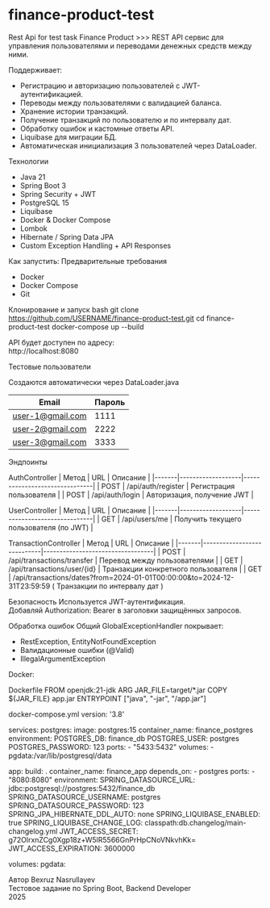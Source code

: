 # finance-product-test
Rest Api for test task Finance Product >>>
REST API сервис для управления пользователями и переводами денежных средств между ними.

Поддерживает:
- Регистрацию и авторизацию пользователей с JWT-аутентификацией.
- Переводы между пользователями с валидацией баланса.
- Хранение истории транзакций.
- Получение транзакций по пользователю и по интервалу дат.
- Обработку ошибок и кастомные ответы API.
- Liquibase для миграции БД.
- Автоматическая инициализация 3 пользователей через DataLoader.

Технологии
- Java 21
- Spring Boot 3
- Spring Security + JWT
- PostgreSQL 15
- Liquibase
- Docker & Docker Compose
- Lombok
- Hibernate / Spring Data JPA
- Custom Exception Handling + API Responses

Как запустить:
Предварительные требования
- Docker
- Docker Compose
- Git

Клонирование и запуск
bash
git clone https://github.com/USERNAME/finance-product-test.git
cd finance-product-test
docker-compose up --build

API будет доступен по адресу:  
http://localhost:8080

Тестовые пользователи

Создаются автоматически через DataLoader.java

| Email            | Пароль |
|------------------|--------|
| user-1@gmail.com | 1111   |
| user-2@gmail.com | 2222   |
| user-3@gmail.com | 3333   |

Эндпоинты

AuthController
| Метод | URL               | Описание                      |
|-------|-------------------|-------------------------------|
| POST  | /api/auth/register | Регистрация пользователя     |
| POST  | /api/auth/login    | Авторизация, получение JWT   |

UserController
| Метод | URL               | Описание                      |
|-------|-------------------|-------------------------------|
| GET   | /api/users/me     | Получить текущего пользователя (по JWT) |

TransactionController
| Метод | URL                        | Описание                         |
|-------|----------------------------|----------------------------------|
| POST  | /api/transactions/transfer | Перевод между пользователями    |
| GET   | /api/transactions/user/{id} | Транзакции конкретного пользователя |
| GET   | /api/transactions/dates?from=2024-01-01T00:00:00&to=2024-12-31T23:59:59 ( Транзакции по интервалу дат )

Безопасность
Используется JWT-аутентификация.  
Добавляй Authorization: Bearer <accessToken> в заголовки защищённых запросов.

Обработка ошибок
Общий GlobalExceptionHandler покрывает:
- RestException, EntityNotFoundException
- Валидационные ошибки (@Valid)
- IllegalArgumentException


Docker:

Dockerfile
FROM openjdk:21-jdk
ARG JAR_FILE=target/*.jar
COPY ${JAR_FILE} app.jar
ENTRYPOINT ["java", "-jar", "/app.jar"]

docker-compose.yml
version: '3.8'

services:
  postgres:
    image: postgres:15
    container_name: finance_postgres
    environment:
      POSTGRES_DB: finance_db
      POSTGRES_USER: postgres
      POSTGRES_PASSWORD: 123
    ports:
      - "5433:5432"
    volumes:
      - pgdata:/var/lib/postgresql/data

  app:
    build: .
    container_name: finance_app
    depends_on:
      - postgres
    ports:
      - "8080:8080"
    environment:
      SPRING_DATASOURCE_URL: jdbc:postgresql://postgres:5432/finance_db
      SPRING_DATASOURCE_USERNAME: postgres
      SPRING_DATASOURCE_PASSWORD: 123
      SPRING_JPA_HIBERNATE_DDL_AUTO: none
      SPRING_LIQUIBASE_ENABLED: true
      SPRING_LIQUIBASE_CHANGE_LOG: classpath:db.changelog/main-changelog.yml
      JWT_ACCESS_SECRET: g72OlrxnZCg0Xgp18z+W5lR5566GnPrHpCNoVNkvhKk=
      JWT_ACCESS_EXPIRATION: 3600000

volumes:
  pgdata:

Автор
Bexruz Nasrullayev  
Тестовое задание по Spring Boot, Backend Developer  
2025
